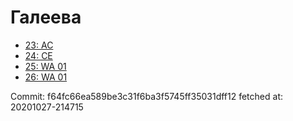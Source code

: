 # Галеева
- [23: AC](23.md)
- [24: CE](24.md)
- [25: WA 01](25.md)
- [26: WA 01](26.md)

Commit: f64fc66ea589be3c31f6ba3f5745ff35031dff12
 fetched at: 20201027-214715

